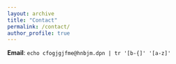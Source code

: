 ```yaml
---
layout: archive
title: "Contact"
permalink: /contact/
author_profile: true
---
```


**Email**: `echo cfogjgjfme@hnbjm.dpn | tr '[b-{]' '[a-z]'`
